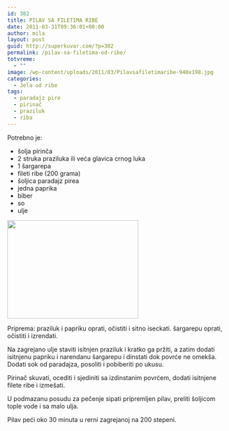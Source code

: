 ```yaml
---
id: 382
title: PILAV SA FILETIMA RIBE
date: 2011-03-31T09:36:01+00:00
author: mila
layout: post
guid: http://superkuvar.com/?p=382
permalink: /pilav-sa-filetima-od-ribe/
totvreme:
  - ""
image: /wp-content/uploads/2011/03/Pilavsafiletimaribe-940x198.jpg
categories:
  - Jela od ribe
tags:
  - paradajz pire
  - pirinač
  - praziluk
  - riba
---
```

Potrebno je:

  * šolja pirinča
  * 2 struka praziluka ili veća glavica crnog luka
  * 1 šargarepa
  * fileti ribe (200 grama)
  * šoljica paradajz pirea
  * jedna paprika
  * biber
  * so
  * ulje

<img class="alignnone size-medium wp-image-4239" title="Pilavsafiletimaribe" src="//superkuvar.com/wp-content/uploads/2011/03/Pilavsafiletimaribe-300x225.jpg" alt="" width="300" height="225" /> 

Priprema: praziluk i papriku oprati, očistiti i sitno iseckati. šargarepu oprati, očistiti i izrendati.

Na zagrejano ulje staviti isitnjen praziluk i kratko ga pržiti, a zatim dodati isitnjenu papriku i narendanu šargarepu i dinstati dok povrće ne omekša. Dodati sok od paradajza, posoliti i pobiberiti po ukusu.

Pirinač skuvati, ocediti i sjediniti sa izdinstanim povrćem, dodati isitnjene filete ribe i izmešati.

U podmazanu posudu za pečenje sipati pripremljen pilav, preliti šoljicom tople vode i sa malo ulja.

Pilav peći oko 30 minuta u rerni zagrejanoj na 200 stepeni.